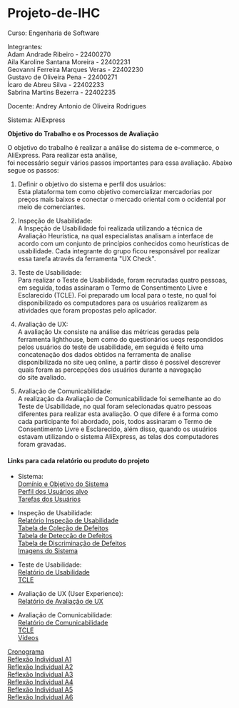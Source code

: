 # Projeto-de-IHC

Curso: Engenharia de Software<br/>

Integrantes:<br/>
Adam Andrade Ribeiro - 22400270<br/>
Aila Karoline Santana Moreira - 22402231<br/>
Geovanni Ferreira Marques Veras - 22402230<br/>
Gustavo de Oliveira Pena - 22400271<br/>
Ícaro de Abreu Silva - 22402233<br/>
Sabrina Martins Bezerra - 22402235<br/>

Docente: Andrey Antonio de Oliveira Rodrigues<br/>

Sistema: AliExpress<br/>

**Objetivo do Trabalho e os Processos de Avaliação**<br/>

O objetivo do trabalho é realizar a análise do sistema de e-commerce, o AliExpress. Para realizar esta análise,<br/>
foi necessário seguir vários passos importantes para essa avaliação. Abaixo segue os passos:<br/>

1. Definir o objetivo do sistema e perfil dos usuários: <br/>
Esta plataforma tem como objetivo comercializar mercadorias por preços mais baixos e conectar o mercado oriental com o ocidental por meio de comerciantes.

3. Inspeção de Usabilidade: <br/>
A Inspeção de Usabilidade foi realizada utilizando a técnica de Avaliação Heurística, na qual especialistas analisam a interface de acordo com um conjunto de princípios conhecidos como heurísticas de usabilidade. Cada integrante do grupo ficou responsável por realizar essa tarefa através da ferramenta "UX Check".

5. Teste de Usabilidade: <br/>
Para realizar o Teste de Usabilidade, foram recrutadas quatro pessoas, em seguida, todas assinaram o Termo de Consentimento Livre e Esclarecido (TCLE). Foi preparado um local para o teste, no qual foi disponibilizado os computadores para os usuários realizarem as atividades que foram propostas pelo aplicador. 

6. Avaliação de UX: <br/>
A avaliação Ux consiste na análise das métricas geradas pela ferramenta lighthouse, bem como do questionários ueqs respondidos pelos usuários do teste de usabilidade, em seguida é feito uma concatenação dos dados obtidos na ferramenta de analise disponibilizada no site ueq online, a partir disso é possível descrever quais foram as percepções dos usuários durante a navegação do site avaliado.

7. Avaliação de Comunicabilidade: <br/>
A realização da Avaliação de Comunicabilidade foi semelhante ao do Teste de Usabilidade, no qual foram selecionadas quatro pessoas diferentes para realizar esta avaliação. O que difere é a forma como cada participante foi abordado, pois, todos assinaram o Termo de Consentimento Livre e Esclarecido, além disso, quando os usuários estavam utilizando o sistema AliExpress, as telas dos computadores foram gravadas.  


#### Links para cada relatório ou produto do projeto<br/>
- Sistema:<br/>
[Domínio e Objetivo do Sistema](https://github.com/GizmoSharim/Projeto-de-IHC/blob/901e3253fdc4e18b8a0e433a9a395656c5379726/docs/sistema/dominio_objetivo_sistema.md)<br/>
[Perfil dos Usuários alvo](https://github.com/GizmoSharim/Projeto-de-IHC/blob/901e3253fdc4e18b8a0e433a9a395656c5379726/docs/sistema/perfil_usuarios_alvo.md)<br/>
[Tarefas dos Usuários](https://github.com/GizmoSharim/Projeto-de-IHC/blob/69a8a9c6af3438958aabed331f40b8d9a7503ed1/docs/sistema/tarefas_usuarios.md)<br/>

- Inspeção de Usabilidade:<br/>
[Relatório Inspeção de Usabilidade](https://github.com/GizmoSharim/Projeto-de-IHC/blob/737add6e4e1de7da67b5a820b73a794ecd9d348a/docs/inspecao_usabilidade/relatorio_inspecao.md)<br/>
[Tabela de Coleção de Defeitos](https://github.com/GizmoSharim/Projeto-de-IHC/blob/737add6e4e1de7da67b5a820b73a794ecd9d348a/docs/inspecao_usabilidade/tabela_colecao.md)<br/>
[Tabela de Detecção de Defeitos](https://github.com/GizmoSharim/Projeto-de-IHC/blob/39516a5c81e8928422791f26138ec5bb29781638/docs/inspecao_usabilidade/tabela_deteccao.md)<br/>
[Tabela de Discriminação de Defeitos](https://github.com/GizmoSharim/Projeto-de-IHC/blob/737add6e4e1de7da67b5a820b73a794ecd9d348a/docs/inspecao_usabilidade/tabela_discriminacao.md)<br/>
[Imagens do Sistema](https://github.com/GizmoSharim/Projeto-de-IHC/tree/70857e36a7fa11a22d862f3c08357ee298466510/docs/inspecao_usabilidade/imagens)<br/>

- Teste de Usabilidade:<br/>
[Relatório de Usabilidade](https://github.com/GizmoSharim/Projeto-de-IHC/blob/6c06e3cb67faf9ebfb91c6697b7bfca9c4a13f22/docs/teste_usabilidade/relatorio_teste_usab.md)<br/>
[TCLE](https://github.com/GizmoSharim/Projeto-de-IHC/tree/6c06e3cb67faf9ebfb91c6697b7bfca9c4a13f22/docs/teste_usabilidade/TCLE)<br/>

- Avaliação de UX (User Experience):<br/>
[Relatório de Avaliação de UX](https://github.com/GizmoSharim/Projeto-de-IHC/blob/6c06e3cb67faf9ebfb91c6697b7bfca9c4a13f22/docs/avaliacao_ux/relatorio_avaliacao_ux.md)<br/>

- Avaliação de Comunicabilidade:<br/>
[Relatório de Comunicabilidade]()<br/>
[TCLE](https://github.com/GizmoSharim/Projeto-de-IHC/tree/cc61b6cb347b544a87c770d6ff14f6580998190d/docs/avaliacao_comunicabilidade/TCLE)<br/>
[Vídeos](https://github.com/GizmoSharim/Projeto-de-IHC/blob/cc61b6cb347b544a87c770d6ff14f6580998190d/docs/avaliacao_comunicabilidade/videos/videos_comunicabilidade.md)<br/>


[Cronograma]()<br/>
[Reflexão Individual A1](https://github.com/GizmoSharim/Projeto-de-IHC/blob/39516a5c81e8928422791f26138ec5bb29781638/docs/reflexao_individualA1.md)<br/>
[Reflexão Individual A2](https://github.com/GizmoSharim/Projeto-de-IHC/blob/39516a5c81e8928422791f26138ec5bb29781638/docs/reflexao_individualA2.md)<br/>
[Reflexão Individual A3](https://github.com/GizmoSharim/Projeto-de-IHC/blob/39516a5c81e8928422791f26138ec5bb29781638/docs/reflexao_individualA3.md)<br/>
[Reflexão Individual A4](https://github.com/GizmoSharim/Projeto-de-IHC/blob/39516a5c81e8928422791f26138ec5bb29781638/docs/reflexao_individualA4.md)<br/>
[Reflexão Individual A5]()<br/>
[Reflexão Individual A6](https://github.com/GizmoSharim/Projeto-de-IHC/blob/39516a5c81e8928422791f26138ec5bb29781638/docs/reflexao_individualA6.md)<br/>




